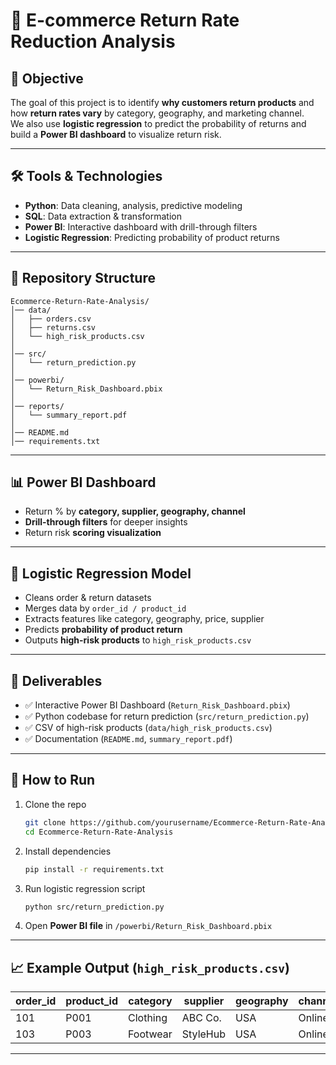 # 🛒 E-commerce Return Rate Reduction Analysis

## 📌 Objective
The goal of this project is to identify **why customers return products** and how **return rates vary** by category, geography, and marketing channel.  
We also use **logistic regression** to predict the probability of returns and build a **Power BI dashboard** to visualize return risk.

---

## 🛠️ Tools & Technologies
- **Python**: Data cleaning, analysis, predictive modeling  
- **SQL**: Data extraction & transformation  
- **Power BI**: Interactive dashboard with drill-through filters  
- **Logistic Regression**: Predicting probability of product returns  

---

## 📂 Repository Structure
```
Ecommerce-Return-Rate-Analysis/
│── data/
│   ├── orders.csv
│   ├── returns.csv
│   └── high_risk_products.csv
│
│── src/
│   └── return_prediction.py
│
│── powerbi/
│   └── Return_Risk_Dashboard.pbix
│
│── reports/
│   └── summary_report.pdf
│
│── README.md
│── requirements.txt
```

---

## 📊 Power BI Dashboard
- Return % by **category, supplier, geography, channel**  
- **Drill-through filters** for deeper insights  
- Return risk **scoring visualization**

---

## 🤖 Logistic Regression Model
- Cleans order & return datasets  
- Merges data by `order_id / product_id`  
- Extracts features like category, geography, price, supplier  
- Predicts **probability of product return**  
- Outputs **high-risk products** to `high_risk_products.csv`

---

## 🚀 Deliverables
- ✅ Interactive Power BI Dashboard (`Return_Risk_Dashboard.pbix`)  
- ✅ Python codebase for return prediction (`src/return_prediction.py`)  
- ✅ CSV of high-risk products (`data/high_risk_products.csv`)  
- ✅ Documentation (`README.md`, `summary_report.pdf`)  

---

## 📌 How to Run
1. Clone the repo  
   ```bash
   git clone https://github.com/yourusername/Ecommerce-Return-Rate-Analysis.git
   cd Ecommerce-Return-Rate-Analysis
   ```
2. Install dependencies  
   ```bash
   pip install -r requirements.txt
   ```
3. Run logistic regression script  
   ```bash
   python src/return_prediction.py
   ```
4. Open **Power BI file** in `/powerbi/Return_Risk_Dashboard.pbix`

---

## 📈 Example Output (`high_risk_products.csv`)
| order_id | product_id | category   | supplier | geography | channel | price | return_probability | risk_level |
|----------|------------|-----------|----------|-----------|---------|-------|--------------------|------------|
| 101      | P001       | Clothing  | ABC Co.  | USA       | Online  | 49.99 | 0.82               | High       |
| 103      | P003       | Footwear  | StyleHub | USA       | Online  | 79.99 | 0.76               | High       |

---

 
